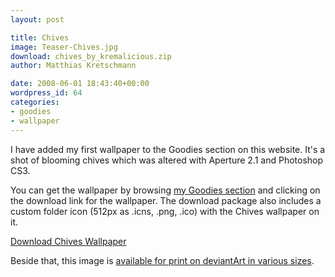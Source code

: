 ```yaml
---
layout: post

title: Chives
image: Teaser-Chives.jpg
download: chives_by_kremalicious.zip
author: Matthias Kretschmann

date: 2008-06-01 18:43:40+00:00
wordpress_id: 64
categories:
- goodies
- wallpaper
---
```


I have added my first wallpaper to the Goodies section on this website. It's a shot of blooming chives which was altered with Aperture 2.1 and Photoshop CS3.

You can get the wallpaper by browsing [my Goodies section](http://www.kremalicious.com/goodies/) and clicking on the download link for the wallpaper. The download package also includes a custom folder icon (512px as .icns, .png, .ico) with the Chives wallpaper on it.

<a class="btn btn-block icon-download" href="/media/chives_by_kremalicious.zip">Download Chives Wallpaper</a>

Beside that, this image is [available for print on deviantArt in various sizes](http://www.deviantart.com/print/3347544/).
